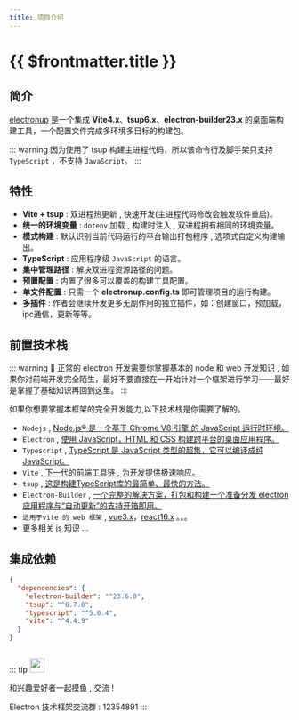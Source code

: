 ```yaml
---
title: 项目介绍
---
```


# {{ $frontmatter.title }}

## 简介

[electronup](https://github.com/QuiteerJs/electronup) 是一个集成 **Vite4.x**、**tsup6.x**、**electron-builder23.x** 的桌面端构建工具，一个配置文件完成多环境多目标的构建包。

::: warning
因为使用了 tsup 构建主进程代码，所以该命令行及脚手架只支持 `TypeScript` ，不支持 `JavaScript`。
:::

## 特性

- **Vite + tsup** : 双进程热更新 , 快速开发(主进程代码修改会触发软件重启)。
- **统一的环境变量** : `dotenv` 加载 , 构建时注入 , 双进程拥有相同的环境变量。
- **模式构建** : 默认识别当前代码运行的平台输出打包程序 , 选项式自定义构建输出。
- **TypeScript** : 应用程序级 `JavaScript` 的语言。
- **集中管理路径** : 解决双进程资源路径的问题。
- **预置配置** : 内置了很多可以覆盖的构建工具配置。
- **单文件配置** : 只需一个 **electronup.config.ts** 即可管理项目的运行构建。
- **多插件** : 作者会继续开发更多无副作用的独立插件，如：创建窗口，预加载，ipc通信，更新等等。

## 前置技术栈

::: warning 📢
正常的 electron 开发需要你掌握基本的 node 和 web 开发知识 , 如果你对前端开发完全陌生，最好不要直接在一开始针对一个框架进行学习——最好是掌握了基础知识再回到这里。
:::

如果你想要掌握本框架的完全开发能力,以下技术栈是你需要了解的。

- `Nodejs` , [Node.js® 是一个基于 Chrome V8 引擎 的 JavaScript 运行时环境。](https://nodejs.org/zh-cn/)
- `Electron` , [使用 JavaScript，HTML 和 CSS 构建跨平台的桌面应用程序。](https://www.electronjs.org/)
- `Typescript` , [TypeScript 是 JavaScript 类型的超集，它可以编译成纯 JavaScript。](https://www.tslang.cn/index.html)
- `Vite` , [下一代的前端工具链 , 为开发提供极速响应。](https://cn.vitejs.dev/)
- `tsup` , [这是构建TypeScript库的最简单、最快的方法。](https://tsup.egoist.dev/)
- `Electron-Builder` , [一个完整的解决方案，打包和构建一个准备分发 electron 应用程序与“自动更新”的支持开箱即用。](https://www.electron.build/)
- `适用于vite 的 web 框架` , [vue3.x](https://staging-cn.vuejs.org/)，[react16.x](https://zh-hans.react.dev/learn) 。。。
- 更多相关 js 知识 ...


## 集成依赖

```json
{
  "dependencies": {
    "electron-builder": "^23.6.0",
    "tsup": "^6.7.0",
    "typescript": "^5.0.4",
    "vite": "^4.4.9"
  }
}
```


##
::: tip <img src="/group.jpg" style="height:26px" />

和兴趣爱好者一起摸鱼 , 交流 !

<span>Electron 技术框架交流群 : 12354891</span>
:::

